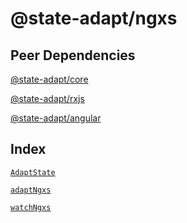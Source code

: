 # @state-adapt/ngxs

## Peer Dependencies

[@state-adapt/core](/docs/core)

[@state-adapt/rxjs](/docs/rxjs)

[@state-adapt/angular](/angular/docs/angular)

## Index

[`AdaptState`](/angular/docs/ngxs#adaptstate)

[`adaptNgxs`](/angular/docs/ngxs#adaptngxs)

[`watchNgxs`](/angular/docs/ngxs#watchngxs)

<!-- include: '../../../../../libs/ngxs/src/lib/adapt.state.ts#AdaptState' -->

<!-- include: '../../../../../libs/ngxs/src/lib/adapt-ngxs.function.ts#adaptNgxs' -->

<!-- include: '../../../../../libs/ngxs/src/lib/watch-ngxs.function.ts#watchNgxs' -->

<!--  -->
